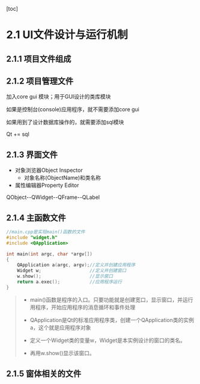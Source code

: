 [toc]

# 2.1 UI文件设计与运行机制

## 2.1.1 项目文件组成

## 2.1.2 项目管理文件

加入core gui 模块；用于GUI设计的类库模块

如果是控制台(console)应用程序，就不需要添加core gui

如果用到了设计数据库操作的，就需要添加sql模块

Qt	+= sql

## 2.1.3 界面文件

- 对象浏览器Object Inspector
  - 对象名称(ObjectName)和类名称
- 属性编辑器Property Editor

QObject--QWidget--QFrame--QLabel

## 2.1.4 主函数文件

```c++
//main.cpp是实现main()函数的文件
#include "widget.h"
#include <QApplication>

int main(int argc, char *argv[])
{
    QApplication a(argc, argv);//定义并创建应用程序
    Widget w;                  //定义并创建窗口
    w.show();                  //显示窗口
    return a.exec();           //应用程序运行
}

```

>- main()函数是程序的入口。只要功能就是创建宽口，显示窗口，并运行用程序，开始应用程序的消息循环和事件处理
>
>- QApplication是Qt的标准应用程序类，创建一个QApplication类的实例a，这个就是应用程序对象
>
>- 定义一个Widget类的变量w，Widget是本实例设计的窗口的类名。
>
>- 再用w.show()显示该窗口。

## 2.1.5 窗体相关的文件

